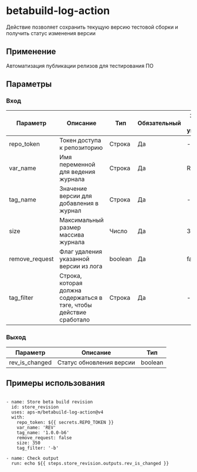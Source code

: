 # betabuild-log-action

Действие позволяет сохранить текущую версию тестовой сборки и получить статус
изменения версии

## Применение

Автоматизация публикации релизов для тестирования ПО

## Параметры

### Вход

| Параметр       | Описание                                                            | Тип     | Обязательный | Значение по умолчанию |
| -------------- | ------------------------------------------------------------------- | ------- | ------------ | --------------------- |
| repo_token     | Токен доступа к репозиторию                                         | Строка  | Да           | -                     |
| var_name       | Имя переменной для ведения журнала                                  | Строка  | Да           | REV                   |
| tag_name       | Значение версии для добавления в журнал                             | Строка  | Да           | -                     |
| size           | Максимальный размер массива журнала                                 | Число   | Да           | 350                   |
| remove_request | Флаг удаления указанной версии из лога                              | boolean | Да           | false                 |
| tag_filter     | Строка, которая должна содержаться в тэге, чтобы действие сработало | Строка  | Да           | -b                  |

### Выход

| Параметр       | Описание                 | Тип     |
| -------------- | ------------------------ | ------- |
| rev_is_changed | Статус обновления версии | boolean |

## Примеры использования

```

- name: Store beta build revision
  id: store_revision
  uses: aps-m/betabuild-log-action@v4
  with:
    repo_token: ${{ secrets.REPO_TOKEN }}
    var_name: 'REV'
    tag_name: '1.0.0-b6'
    remove_request: false
    size: 350
    tag_filter: '-b'

- name: Check output
  run: echo ${{ steps.store_revision.outputs.rev_is_changed }}

```
